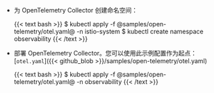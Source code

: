 ---
---
*   为 OpenTelemetry Collector 创建命名空间：

    {{< text bash >}}
    $ kubectl apply -f @samples/open-telemetry/otel.yaml@ -n istio-system
    $ kubectl create namespace observability
    {{< /text >}}

*   部署 OpenTelemetry Collector。您可以使用此示例配置作为起点：
    [`otel.yaml`]({{< github_blob >}}/samples/open-telemetry/otel.yaml)

    {{< text bash >}}
    $ kubectl apply -f @samples/open-telemetry/otel.yaml@ -n observability
    {{< /text >}}
